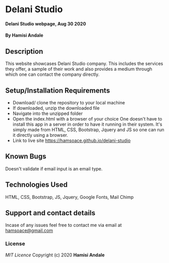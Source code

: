 # Delani Studio
#### Delani Studio webpage, Aug 30 2020
#### By **Hamisi Andale**
## Description
This website showcases Delani Studio company. This includes the services they offer, a sample of their work and also provides a medium through which one can contact the company directly.
## Setup/Installation Requirements
*  Download/ clone the repository to your local machine
* If downloaded, unzip the downloaded file
* Navigate into the unzipped folder
* Open the index.html with a browser of your choice
One doesn't have to install this app in a server in order to have it running in their system. It's simply made from HTML, CSS, Bootstrap, Jquery and JS so one can run it directly using a browser.
* Link to live site https://hamsoace.github.io/delani-studio
## Known Bugs
Doesn't validate if email input is an email type.
## Technologies Used
HTML, CSS, Bootstrap, JS, Jquery, Google Fonts, Mail Chimp
## Support and contact details
Incase of any issues feel free to contact me via email at hamsoace@gmail.com
### License
*MIT Licence*
Copyright (c) 2020 **Hamisi Andale**